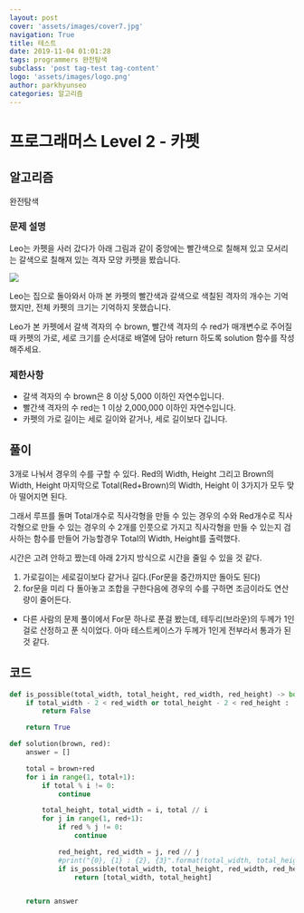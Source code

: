 ```yaml
---
layout: post
cover: 'assets/images/cover7.jpg'
navigation: True
title: 테스트
date: 2019-11-04 01:01:28
tags: programmers 완전탐색
subclass: 'post tag-test tag-content'
logo: 'assets/images/logo.png'
author: parkhyunseo
categories: 알고리즘
---
```


# 프로그래머스 Level 2 - 카펫


## 알고리즘

완전탐색

### **문제 설명**

Leo는 카펫을 사러 갔다가 아래 그림과 같이 중앙에는 빨간색으로 칠해져 있고 모서리는 갈색으로 칠해져 있는 격자 모양 카펫을 봤습니다.

![](https://grepp-programmers.s3.amazonaws.com/files/ybm/7c94563a35/2ff27ac9-97d0-43a9-9cf8-a344b8e7912e.png)

Leo는 집으로 돌아와서 아까 본 카펫의 빨간색과 갈색으로 색칠된 격자의 개수는 기억했지만, 전체 카펫의 크기는 기억하지 못했습니다.

Leo가 본 카펫에서 갈색 격자의 수 brown, 빨간색 격자의 수 red가 매개변수로 주어질 때 카펫의 가로, 세로 크기를 순서대로 배열에 담아 return 하도록 solution 함수를 작성해주세요.

### 제한사항

-   갈색 격자의 수 brown은 8 이상 5,000 이하인 자연수입니다.
-   빨간색 격자의 수 red는 1 이상 2,000,000 이하인 자연수입니다.
-   카펫의 가로 길이는 세로 길이와 같거나, 세로 길이보다 깁니다.


##   풀이

3개로 나눠서 경우의 수를 구할 수 있다. Red의 Width, Height 그리고 Brown의 Width, Height 마지막으로 Total(Red+Brown)의 Width, Height 이 3가지가 모두 맞아 떨어지면 된다.

그래서 루프를 돌며 Total개수로 직사각형을 만들 수 있는 경우의 수와 Red개수로 직사각형으로 만들 수 있는 경우의 수 2개를 인풋으로 가지고 직사각형을 만들 수 있는지 검사하는 함수를 만들어 가능할경우 Total의 Width, Height를 출력했다.

시간은 고려 안하고 짰는데 아래 2가지 방식으로 시간을 줄일 수 있을 것 같다.

1.  가로길이는 세로길이보다 같거나 길다.(For문을 중간까지만 돌아도 된다)
2.  for문을 미리 다 돌아놓고 조합을 구한다음에 경우의 수를 구하면 조금이라도 연산량이 줄어든다.

-   다른 사람의 문제 풀이에서 For문 하나로 푼걸 봤는데, 테두리(브라운)의 두께가 1인걸로 산정하고 푼 식이었다. 아마 테스트케이스가 두께가 1인게 전부라서 통과가 된 것 같다.

## 코드
```python
def is_possible(total_width, total_height, red_width, red_height) -> bool:
    if total_width - 2 < red_width or total_height - 2 < red_height :
        return False

    return True

def solution(brown, red):
    answer = []

    total = brown+red
    for i in range(1, total+1):
        if total % i != 0:
            continue

        total_height, total_width = i, total // i
        for j in range(1, red+1):
            if red % j != 0:
                continue

            red_height, red_width = j, red // j
            #print("{0}, {1} : {2}, {3}".format(total_width, total_height, red_width, red_height))
            if is_possible(total_width, total_height, red_width, red_height):
                return [total_width, total_height]


    return answer
```